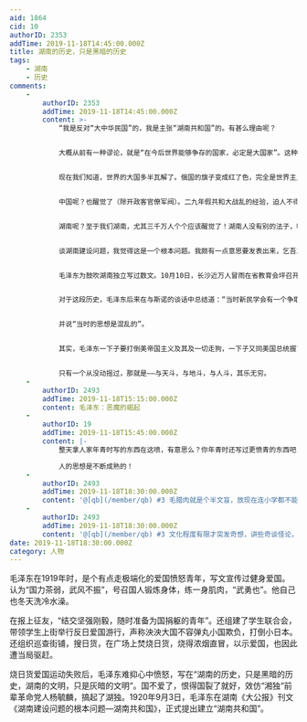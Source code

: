 ```yaml
---
aid: 1864
cid: 10
authorID: 2353
addTime: 2019-11-18T14:45:00.000Z
title: 湖南的历史，只是黑暗的历史
tags:
    - 湖南
    - 历史
comments:
    -
        authorID: 2353
        addTime: 2019-11-18T14:45:00.000Z
        content: >-
            “我是反对“大中华民国”的，我是主张“湖南共和国”的。有甚么理由呢？


            大概从前有一种谬论，就是“在今后世界能够争存的国家，必定是大国家”。这种议论的流毒，扩充帝国主义，压抑自国的小弱民族，在争海外殖民地，使半开化未开化之民族变成完全奴隶，窒其生存向上，而惟使恭顺驯屈于己。最着的例是英、美、德、法、俄、奥，他们幸都收了其实没有成功的成功。还有一个就是中国，连“其实没有成功的成功”都没收得，收得的是满洲人消灭，蒙人回人藏人奄奄欲死，十八省乱七八糟，造成三个政府，三个国会，二十个以上督军王巡按使王总司令王，老百姓天天被人杀死奸死，财产荡空，外债如麻。号称共和民国，没有几个个懂得“甚么是共和”的国民，四万万人至少有三万九千万不晓得写信看报。全国没有一条自主的铁路。不能办邮政，不能驾“洋船”，不能经理食盐。十八省中像湖南四川广东福建浙江湖北一类的省，通变成被征服省，屡践他人的马蹄，受害无极。这些果都是谁之罪呢？我敢说，是帝国之罪，是大国之罪，是“在世界能够争存的国家必定是大国家”一种谬论的罪。根本的说，是人民的罪。


            现在我们知道，世界的大国多半瓦解了。俄国的旗子变成红了色，完全是世界主义的平民天下。德国也染成了半红。波兰独立，截克独立，匈牙利独立。尤太、阿刺伯、亚美尼亚，都重新建国。爱尔兰狂欲脱离英吉利，朝鲜狂欲脱离日本。在我们东北的西伯利亚远东片上，亦建了三个政府。全世界风起云涌，“民族自决”高唱入云。打破大国迷梦，知道是野心家欺人的鬼话。推翻帝国主义，不许他再来作祟，全世界盖有好些人民业已醒觉了。


            中国呢？也醒觉了（除开政客官僚军阀）。二九年假共和大战乱的经验，迫人不得不醒觉，知道全国的总建设在一个期内完全无望。最好办法，是索性不谋总建设、索性分裂，去谋各省的分建设，实行“各省人民自决主义”。二十二行省三特区两藩地，合共二十七个地方，最好分为二十七国。


            湖南呢？至于我们湖南，尤其三千万人个个应该醒觉了！湖南人没有别的法子，唯一的法子是湖南人自决自治，是湖南人在湖南地域建设一个“湖南共和国”。我曾着实想过，救湖南，救中国，图与全世界解放的民族携手，均非这样不行。湖南人没有把湖南自建为国的决心和勇气，湖南终究是没办法。


            谈湖南建设问题，我觉得这是一个根本问题。我颇有一点意思要发表出来，乞吾三千万同胞的聪听，希望共起讨论这一个顶有意思的大问题。今大是个发端，余侯明日以后继续讨论。”


            毛泽东为鼓吹湖南独立写过数文。10月10日，长沙近万人冒雨在省教育会坪召开独立自治运动大会，会上宣读请愿书，会后游行，行进到总司令部时，将《请愿书》当面交给了省督谭延闿。其中请愿书为大公报主笔龙兼公，毛泽东等人联合起草。在谭延闿下台后，毛泽东还曾率众冲击省议会，搞了点破坏。


            对于这段历史，毛泽东后来在与斯诺的谈话中总结道：“当时新民学会有一个争取湖南‘独立’的纲领，所谓独立，实际上是指自治。我们的团体对于北洋政府感到厌恶。认为湖南如果和北京脱离关系，就可以更加迅速地实行现代化，所以鼓动同北京分离。当时我是美国的‘门罗主义’和’门户开放’的坚决拥护者。”


            并说“当时的思想是混乱的”。


            其实，毛泽东一下子要打倒美帝国主义及其及一切走狗，一下子又同美国总统握了手，一下拜斯大林为导师，一下又同苏俄在珍宝岛干了一架，怕苏军核平，号召全国“深挖洞，广积粮，不称霸”，挖洞储粮一老鼠了，还称什么霸…，经常反复无常，一辈子、到老得走不动了，思想都是混乱的。


            只有一个从没动摇过，那就是——与天斗，与地斗，与人斗，其乐无穷。
    -
        authorID: 2493
        addTime: 2019-11-18T15:15:00.000Z
        content: 毛泽东：恶魔的崛起
    -
        authorID: 19
        addTime: 2019-11-18T15:45:00.000Z
        content: |-
            整天拿人家年青时写的东西在这喷，有意思么？你年青时还写过更愤青的东西吧？

            人的思想是不断成熟的！
    -
        authorID: 2493
        addTime: 2019-11-18T18:30:00.000Z
        content: '@[qb](/member/qb) #3 毛腊肉就是个半文盲，放现在连小学都不能顺利毕业，毕竟偏科那么严重，小学数学知识都没学好'
    -
        authorID: 2493
        addTime: 2019-11-18T18:30:00.000Z
        content: '@[qb](/member/qb) #3 文化程度有限才突发奇想，讲些奇谈怪论，尤其能看出来'
date: 2019-11-18T18:30:00.000Z
category: 人物
---
```


毛泽东在1919年时，是个有点走极端化的爱国愤怒青年，写文宣传过健身爱国。认为“国力茶弱，武风不振”，号召国人锻炼身体，练一身肌肉，“武勇也”。他自己也冬天洗冷水澡。

在报上征友，“结交坚强刚毅，随时准备为国捐躯的青年”。还组建了学生联合会，带领学生上街举行反日爱国游行，声称泱泱大国不容弹丸小国欺负，打倒小日本。还组织巡查街铺，搜日货，在广场上焚烧日货，烧得浓烟直冒，以示爱国，也因此遭当局驱赶。

烧日货爱国运动失败后，毛泽东难抑心中愤怒，写在“湖南的历史，只是黑暗的历史，湖南的文明，只是灰暗的文明“。国不爱了，恨得国裂了就好，效仿“湘独“前辈革命党人杨毓麟，搞起了湖独。1920年9月3日，毛泽东在湖南《大公报》刊文《湖南建设问题的根本问题—湖南共和国》，正式提出建立“湖南共和国”。
